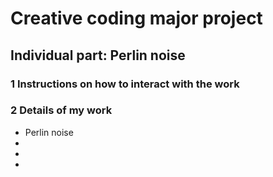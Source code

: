 # Creative coding major project
## Individual part: Perlin noise

### 1 Instructions on how to interact with the work












### 2 Details of my work
- Perlin noise
- 
-
-



